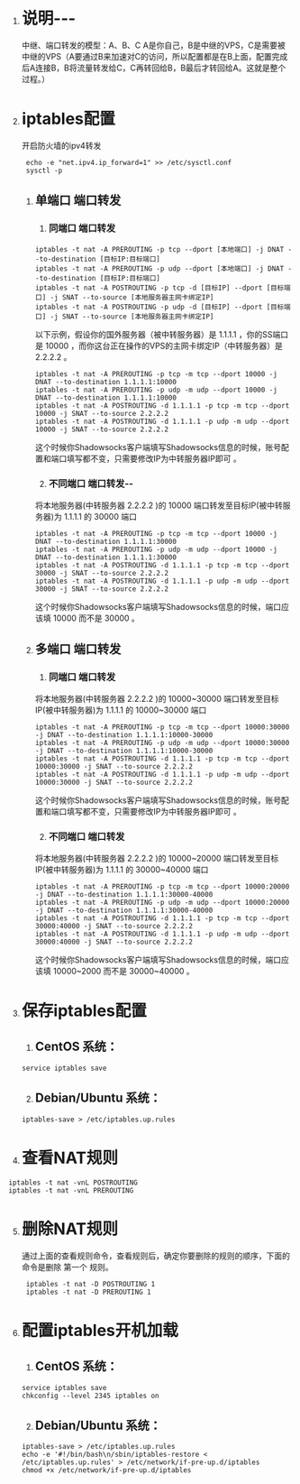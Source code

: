 1. # 说明---
   中继、端口转发的模型：A、B、C
A是你自己，B是中继的VPS，C是需要被中继的VPS（A要通过B来加速对C的访问，所以配置都是在B上面，配置完成后A连接B，B将流量转发给C，C再转回给B，B最后才转回给A。这就是整个过程。）

2. # iptables配置
   开启防火墙的ipv4转发
   ```
    echo -e "net.ipv4.ip_forward=1" >> /etc/sysctl.conf
    sysctl -p
   ```
    1. ## 单端口 端口转发
       1. ### 同端口 端口转发

        ```
        iptables -t nat -A PREROUTING -p tcp --dport [本地端口] -j DNAT --to-destination [目标IP:目标端口]
        iptables -t nat -A PREROUTING -p udp --dport [本地端口] -j DNAT --to-destination [目标IP:目标端口]
        iptables -t nat -A POSTROUTING -p tcp -d [目标IP] --dport [目标端口] -j SNAT --to-source [本地服务器主网卡绑定IP]
        iptables -t nat -A POSTROUTING -p udp -d [目标IP] --dport [目标端口] -j SNAT --to-source [本地服务器主网卡绑定IP]

        ```
        以下示例，假设你的国外服务器（被中转服务器）是 1.1.1.1 ，你的SS端口是 10000 ，而你这台正在操作的VPS的主网卡绑定IP（中转服务器）是 2.2.2.2 。
        ```
        iptables -t nat -A PREROUTING -p tcp -m tcp --dport 10000 -j DNAT --to-destination 1.1.1.1:10000
        iptables -t nat -A PREROUTING -p udp -m udp --dport 10000 -j DNAT --to-destination 1.1.1.1:10000
        iptables -t nat -A POSTROUTING -d 1.1.1.1 -p tcp -m tcp --dport 10000 -j SNAT --to-source 2.2.2.2
        iptables -t nat -A POSTROUTING -d 1.1.1.1 -p udp -m udp --dport 10000 -j SNAT --to-source 2.2.2.2

        ```
        这个时候你Shadowsocks客户端填写Shadowsocks信息的时候，账号配置和端口填写都不变，只需要修改IP为中转服务器IP即可 。

       2. ### 不同端口 端口转发--

        将本地服务器(中转服务器 2.2.2.2 )的 10000 端口转发至目标IP(被中转服务器)为 1.1.1.1 的 30000 端口
        ```
        iptables -t nat -A PREROUTING -p tcp -m tcp --dport 10000 -j DNAT --to-destination 1.1.1.1:30000
        iptables -t nat -A PREROUTING -p udp -m udp --dport 10000 -j DNAT --to-destination 1.1.1.1:30000
        iptables -t nat -A POSTROUTING -d 1.1.1.1 -p tcp -m tcp --dport 30000 -j SNAT --to-source 2.2.2.2
        iptables -t nat -A POSTROUTING -d 1.1.1.1 -p udp -m udp --dport 30000 -j SNAT --to-source 2.2.2.2

        ```
        这个时候你Shadowsocks客户端填写Shadowsocks信息的时候，端口应该填 10000 而不是 30000 。
    2. ## 多端口 端口转发
       1. ### 同端口 端口转发

        将本地服务器(中转服务器 2.2.2.2 )的 10000~30000 端口转发至目标IP(被中转服务器)为 1.1.1.1 的 10000~30000 端口
        ```
        iptables -t nat -A PREROUTING -p tcp -m tcp --dport 10000:30000 -j DNAT --to-destination 1.1.1.1:10000-30000
        iptables -t nat -A PREROUTING -p udp -m udp --dport 10000:30000 -j DNAT --to-destination 1.1.1.1:10000-30000
        iptables -t nat -A POSTROUTING -d 1.1.1.1 -p tcp -m tcp --dport 10000:30000 -j SNAT --to-source 2.2.2.2
        iptables -t nat -A POSTROUTING -d 1.1.1.1 -p udp -m udp --dport 10000:30000 -j SNAT --to-source 2.2.2.2

        ```
        这个时候你Shadowsocks客户端填写Shadowsocks信息的时候，账号配置和端口填写都不变，只需要修改IP为中转服务器IP即可 。

       2. ### 不同端口 端口转发

        将本地服务器(中转服务器 2.2.2.2 )的 10000~20000 端口转发至目标IP(被中转服务器)为 1.1.1.1 的 30000~40000 端口
        ```
        iptables -t nat -A PREROUTING -p tcp -m tcp --dport 10000:20000 -j DNAT --to-destination 1.1.1.1:30000-40000
        iptables -t nat -A PREROUTING -p udp -m udp --dport 10000:20000 -j DNAT --to-destination 1.1.1.1:30000-40000
        iptables -t nat -A POSTROUTING -d 1.1.1.1 -p tcp -m tcp --dport 30000:40000 -j SNAT --to-source 2.2.2.2
        iptables -t nat -A POSTROUTING -d 1.1.1.1 -p udp -m udp --dport 30000:40000 -j SNAT --to-source 2.2.2.2

        ```
        这个时候你Shadowsocks客户端填写Shadowsocks信息的时候，端口应该填 10000~2000 而不是 30000~40000 。
3. # 保存iptables配置
   1. ## CentOS 系统：

    `service iptables save`

   2. ## Debian/Ubuntu 系统：

    `iptables-save > /etc/iptables.up.rules`
4. # 查看NAT规则

```
iptables -t nat -vnL POSTROUTING
iptables -t nat -vnL PREROUTING
```

5. # 删除NAT规则
   通过上面的查看规则命令，查看规则后，确定你要删除的规则的顺序，下面的命令是删除 第一个 规则。
   ```
    iptables -t nat -D POSTROUTING 1
    iptables -t nat -D PREROUTING 1
   ```


6. # 配置iptables开机加载
   1. ## CentOS 系统：

    ```
    service iptables save
    chkconfig --level 2345 iptables on
    ```

   2. ## Debian/Ubuntu 系统：

    ```
    iptables-save > /etc/iptables.up.rules
    echo -e '#!/bin/bash\n/sbin/iptables-restore < /etc/iptables.up.rules' > /etc/network/if-pre-up.d/iptables
    chmod +x /etc/network/if-pre-up.d/iptables
    ```